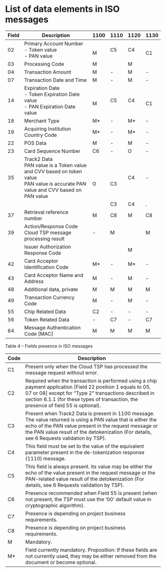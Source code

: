# List of data elements in ISO messages

| Field | Description                                                                                                                                | 1100        | 1110         | 1120 | 1130    |
|-------|--------------------------------------------------------------------------------------------------------------------------------------------|-------------|--------------|------|---------|
| 02    | Primary Account Number <br/> - Token value <br>  - PAN value                                                                               | <br/>M      | C5           | C4   | <br/>C1 |
| 03    | Processing Code                                                                                                                            | M           |              | M    |         |
| 04    | Transaction Amount                                                                                                                         | M           | -            | M    | -       |
| 07    | Transaction Date and Time                                                                                                                  | M           | -            | M    | -       |
| 14    | Expiration Date <br/> - Token Expiration Date value <br/> - PAN Expiration Date value                                                      | <br/>M      | C5           | C4   | <br/>C1 |
| 18    | Merchant Type                                                                                                                              | M*          | -            | M*   | -       |
| 19    | Acquiring Institution Country Code                                                                                                         | M*          | -            | M*   | -       |
| 22    | POS Data                                                                                                                                   | M           | -            | M    | -       |
| 23    | Card Sequence Number                                                                                                                       | C6          | -            | O    | -       |
| 35    | Track2 Data <br/> PAN value is a Token value and CVV based on token value <br/> PAN value is accurate PAN value and CVV based on PAN value | <br/><br/>O | <br/><br/>C3 | C4   | -       |
|       |                                                                                                                                            |             | C3           | C4   | .       |
| 37    | Retrieval reference number                                                                                                                 | M           | C8           | M    | C8      |
| 39    | Action/Response Code <br> Cloud TSP message processing result                                                                              | -           | M            |      | M       |
|       | Issuer Authorization Response Code                                                                                                         |             |              | M    |         |
| 42    | Card Acceptor Identification Code                                                                                                          | M*          | -            | M*   | -       |
| 43    | Card Acceptor Name and Address                                                                                                             | M           | -            | M    | -       |
| 48    | Additional data, private                                                                                                                   | M           | M            | M    | M       |
| 49    | Transaction Currency Code                                                                                                                  | M           | -            | M    | -       |
| 55    | Chip Related Data                                                                                                                          | C2          | -            | -    | -       |
| 56    | Token Related Data                                                                                                                         | -           | C7           | -    | C7      |
| 64    | Message Authentication Code [MAC]                                                                                                          | M           | M            | M    | M       |

Table 4 – Fields presence in ISO messages

| Code | Description                                                                                                                                                                                                                                                           |
|------|-----------------------------------------------------------------------------------------------------------------------------------------------------------------------------------------------------------------------------------------------------------------------|
| C1   | Present only when the Cloud TSP has processed the message request without error.                                                                                                                                                                                      |
| C2   | Required when the transaction is performed using a chip payment application \[Field 22 position 1 equals to 05, 07 or 08\] except for “Type 2” transactions described in section 6.1.1 \(for these types of transaction, the presence of field 55 is optional\).      |
| C3   | Present when Track2 Data is present in 1100 message. The value returned is using a PAN value that is either the echo of the PAN value present in the request message or the PAN value result of the detokenization \(For details, see 6 Requests validation by TSP\). |
| C4   | This field must be set to the value of the equivalent parameter present in the de-tokenization response \(1110\) message.                                                                                                                                             |
| C5   | This field is always present. Its value may be either the echo of the value present in the request message or the PAN-related value result of the detokenization \(For details, see 6 Requests validation by TSP\).                                                   |
| C6   | Presence recommended when Field 55 is present \(when not present, the TSP must use the ‘00’ default value in cryptographic algorithm\).                                                                                                                               |
| C7   | Presence is depending on project business requirements.                                                                                                                                                                                                               |
| C8   | Presence is depending on project business requirements.                                                                                                                                                                                                               |
| M    | Mandatory.                                                                                                                                                                                                                                                            |
| M\*  | Field currently mandatory. Proposition: If these fields are not currently used, they may be either removed from the document or become optional.                                                                                                                      |


